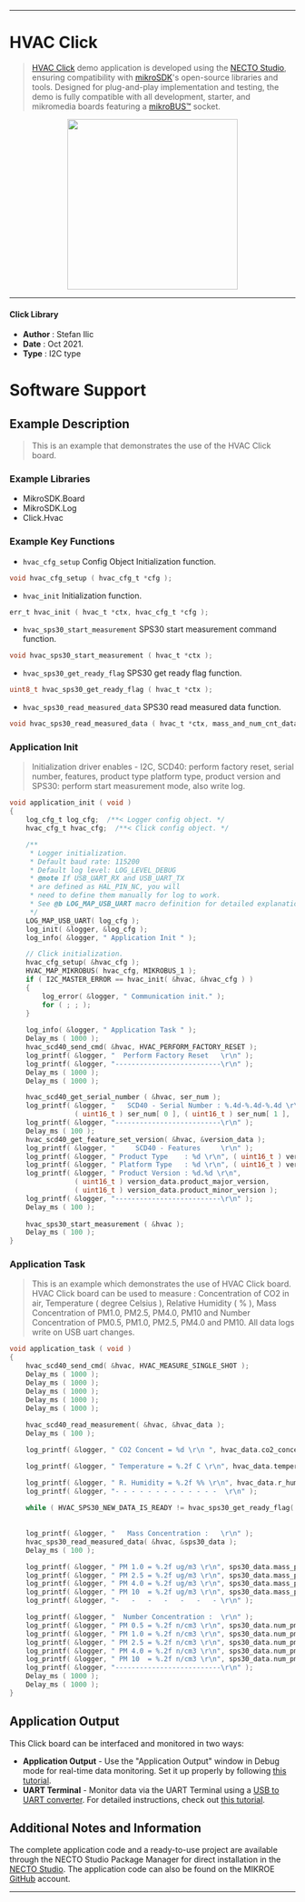 
---
# HVAC Click

> [HVAC Click](https://www.mikroe.com/?pid_product=MIKROE-4290) demo application is developed using
the [NECTO Studio](https://www.mikroe.com/necto), ensuring compatibility with [mikroSDK](https://www.mikroe.com/mikrosdk)'s
open-source libraries and tools. Designed for plug-and-play implementation and testing, the demo is fully compatible with
all development, starter, and mikromedia boards featuring a [mikroBUS&trade;](https://www.mikroe.com/mikrobus) socket.

<p align="center">
  <img src="https://www.mikroe.com/?pid_product=MIKROE-4290&image=1" height=300px>
</p>

---

#### Click Library

- **Author**        : Stefan Ilic
- **Date**          : Oct 2021.
- **Type**          : I2C type

# Software Support

## Example Description

> This is an example that demonstrates the use of the HVAC Click board.

### Example Libraries

- MikroSDK.Board
- MikroSDK.Log
- Click.Hvac

### Example Key Functions

- `hvac_cfg_setup` Config Object Initialization function.
```c
void hvac_cfg_setup ( hvac_cfg_t *cfg );
```

- `hvac_init` Initialization function.
```c
err_t hvac_init ( hvac_t *ctx, hvac_cfg_t *cfg );
```

- `hvac_sps30_start_measurement` SPS30 start measurement command function.
```c
void hvac_sps30_start_measurement ( hvac_t *ctx );
```

- `hvac_sps30_get_ready_flag` SPS30 get ready flag function.
```c
uint8_t hvac_sps30_get_ready_flag ( hvac_t *ctx );
```

- `hvac_sps30_read_measured_data` SPS30 read measured data function.
```c
void hvac_sps30_read_measured_data ( hvac_t *ctx, mass_and_num_cnt_data_t *m_n_c_data );
```

### Application Init

> Initialization driver enables - I2C, 
> SCD40: perform factory reset, serial number, features, product type platform type, product version and
> SPS30: perform start measurement mode, also write log.

```c
void application_init ( void ) 
{
    log_cfg_t log_cfg;  /**< Logger config object. */
    hvac_cfg_t hvac_cfg;  /**< Click config object. */

    /** 
     * Logger initialization.
     * Default baud rate: 115200
     * Default log level: LOG_LEVEL_DEBUG
     * @note If USB_UART_RX and USB_UART_TX 
     * are defined as HAL_PIN_NC, you will 
     * need to define them manually for log to work. 
     * See @b LOG_MAP_USB_UART macro definition for detailed explanation.
     */
    LOG_MAP_USB_UART( log_cfg );
    log_init( &logger, &log_cfg );
    log_info( &logger, " Application Init " );

    // Click initialization.
    hvac_cfg_setup( &hvac_cfg );
    HVAC_MAP_MIKROBUS( hvac_cfg, MIKROBUS_1 );
    if ( I2C_MASTER_ERROR == hvac_init( &hvac, &hvac_cfg ) ) 
    {
        log_error( &logger, " Communication init." );
        for ( ; ; );
    }
    
    log_info( &logger, " Application Task " );
    Delay_ms ( 1000 );
    hvac_scd40_send_cmd( &hvac, HVAC_PERFORM_FACTORY_RESET );
    log_printf( &logger, "  Perform Factory Reset   \r\n" );
    log_printf( &logger, "--------------------------\r\n" );
    Delay_ms ( 1000 );
    Delay_ms ( 1000 );

    hvac_scd40_get_serial_number ( &hvac, ser_num );
    log_printf( &logger, "   SCD40 - Serial Number : %.4d-%.4d-%.4d \r\n", 
                ( uint16_t ) ser_num[ 0 ], ( uint16_t ) ser_num[ 1 ], ( uint16_t ) ser_num[ 2 ] );
    log_printf( &logger, "--------------------------\r\n" );
    Delay_ms ( 100 );
    hvac_scd40_get_feature_set_version( &hvac, &version_data );
    log_printf( &logger, "     SCD40 - Features     \r\n" );
    log_printf( &logger, " Product Type    : %d \r\n", ( uint16_t ) version_data.product_type );
    log_printf( &logger, " Platform Type   : %d \r\n", ( uint16_t ) version_data.platform_type );
    log_printf( &logger, " Product Version : %d.%d \r\n", 
                ( uint16_t ) version_data.product_major_version, 
                ( uint16_t ) version_data.product_minor_version );
    log_printf( &logger, "--------------------------\r\n" );
    Delay_ms ( 100 );
    
    hvac_sps30_start_measurement ( &hvac );
    Delay_ms ( 100 );
}
```

### Application Task

> This is an example which demonstrates the use of HVAC Click board.
> HVAC Click board can be used to measure : 
> Concentration of CO2 in air,
> Temperature ( degree Celsius ),
> Relative Humidity ( % ),
> Mass Concentration of PM1.0, PM2.5, PM4.0, PM10 and
> Number Concentration of PM0.5, PM1.0, PM2.5, PM4.0 and PM10.
> All data logs write on USB uart changes.

```c
void application_task ( void ) 
{
    hvac_scd40_send_cmd( &hvac, HVAC_MEASURE_SINGLE_SHOT );
    Delay_ms ( 1000 );
    Delay_ms ( 1000 );
    Delay_ms ( 1000 );
    Delay_ms ( 1000 );
    Delay_ms ( 1000 );
    
    hvac_scd40_read_measurement( &hvac, &hvac_data );
    Delay_ms ( 100 );

    log_printf( &logger, " CO2 Concent = %d \r\n ", hvac_data.co2_concent );

    log_printf( &logger, " Temperature = %.2f C \r\n", hvac_data.temperature );

    log_printf( &logger, " R. Humidity = %.2f %% \r\n", hvac_data.r_humidity );
    log_printf( &logger, "- - - - - - - - - - - - -  \r\n" );
        
    while ( HVAC_SPS30_NEW_DATA_IS_READY != hvac_sps30_get_ready_flag( &hvac ) );
    
    
    log_printf( &logger, "   Mass Concentration :   \r\n" );
    hvac_sps30_read_measured_data( &hvac, &sps30_data );
    Delay_ms ( 100 );

    log_printf( &logger, " PM 1.0 = %.2f ug/m3 \r\n", sps30_data.mass_pm_1_0 );
    log_printf( &logger, " PM 2.5 = %.2f ug/m3 \r\n", sps30_data.mass_pm_2_5 );
    log_printf( &logger, " PM 4.0 = %.2f ug/m3 \r\n", sps30_data.mass_pm_4_0 );
    log_printf( &logger, " PM 10  = %.2f ug/m3 \r\n", sps30_data.mass_pm_10 );
    log_printf( &logger, "-   -   -   -   -   -   - \r\n" );

    log_printf( &logger, "  Number Concentration :  \r\n" );
    log_printf( &logger, " PM 0.5 = %.2f n/cm3 \r\n", sps30_data.num_pm_0_5 );
    log_printf( &logger, " PM 1.0 = %.2f n/cm3 \r\n", sps30_data.num_pm_1_0 );
    log_printf( &logger, " PM 2.5 = %.2f n/cm3 \r\n", sps30_data.num_pm_2_5 );
    log_printf( &logger, " PM 4.0 = %.2f n/cm3 \r\n", sps30_data.num_pm_4_0 );
    log_printf( &logger, " PM 10  = %.2f n/cm3 \r\n", sps30_data.num_pm_10 );
    log_printf( &logger, "--------------------------\r\n" );
    Delay_ms ( 1000 );
    Delay_ms ( 1000 );
}


```


## Application Output

This Click board can be interfaced and monitored in two ways:
- **Application Output** - Use the "Application Output" window in Debug mode for real-time data monitoring.
Set it up properly by following [this tutorial](https://www.youtube.com/watch?v=ta5yyk1Woy4).
- **UART Terminal** - Monitor data via the UART Terminal using
a [USB to UART converter](https://www.mikroe.com/click/interface/usb?interface*=uart,uart). For detailed instructions,
check out [this tutorial](https://help.mikroe.com/necto/v2/Getting%20Started/Tools/UARTTerminalTool).

## Additional Notes and Information

The complete application code and a ready-to-use project are available through the NECTO Studio Package Manager for 
direct installation in the [NECTO Studio](https://www.mikroe.com/necto). The application code can also be found on
the MIKROE [GitHub](https://github.com/MikroElektronika/mikrosdk_click_v2) account.

---
